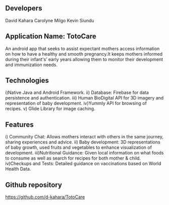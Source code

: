 ## Developers
David Kahara
Carolyne Milgo
Kevin Siundu

## Application Name: TotoCare
 
An android app that seeks to assist expectant mothers access information on how to have a healthy  and smooth pregnancy.It keeps mothers informed during their infant's’ early years  allowing them to monitor their development and immunization needs.

## Technologies
i)Native Java and Android Framework.
ii) Database: Firebase for data persistence and authentication.
iii) Human BioDigital API for 3D imagery and representation of baby development.
iv)Yummly API for browsing of recipes.
v) Glide Library for image caching.

## Features
i) Community Chat: Allows mothers interact with others in the same journey, sharing experiences and advice.
ii) Baby development: 3D representations of baby growth, used fruits and vegetables to enhance visualization of development.
iii)Nutritional Guidance: Given local information on what foods to consume as well as search for recipes for both mother & child.
iv)Checkups and Tests: Detailed guidance on vaccinations based on World Health Data.

## Github repository
https://github.com/d-kahara/TotoCare








